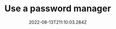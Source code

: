 ---
title: Use a password manager
date: "2022-08-13T211:10:03.284Z"
description: "While this is not essential, password managers generate highly secure passwords and then store them for you. While it may take longer to access certain sites when you first log in to them (because the manager has to generate a new password), the passwords themselves will be much more secure, and you only have to remember a single master password that accesses the manager itself. The rest is taken care of for you."
position: 17
section: "Passwords"
---
